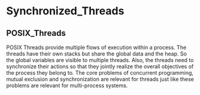 # Synchronized_Threads
## POSIX_Threads
POSIX Threads provide multiple flows of execution within a process. The threads have their own stacks but share the global data and the heap. So the global variables are visible to multiple threads. Also, the threads need to synchronize their actions so that they jointly realize the overall objectives of the process they belong to. The core problems of concurrent programming, mutual exclusion and synchronization are relevant for threads just like these problems are relevant for multi-process systems.
